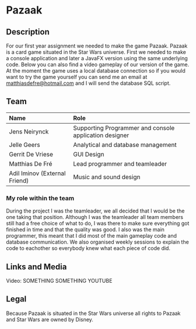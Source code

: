 # Pazaak

## Description

For our first year assignment we needed to make the game Pazaak. Pazaak is a card game situated in the Star Wars universe.
First we needed to make a console application and later a JavaFX version using the same underlying code.
Below you can also find a video gameplay of our version of the game. At the moment the game uses a local database connection so if you would want to try the game yourself you can send me an email at matthiasdefre@hotmail.com and I will send the database SQL script.

## Team

| Name     | Role                        | 
| :---     | :---                          | 
| Jens Neirynck | Supporting Programmer and console application designer | 
| Jelle Geers | Analytical and database management | 
| Gerrit De Vriese | GUI Design | 
| Matthias De Fré  | Lead programmer and teamleader | 
| Adil Iminov (External Friend) | Music and sound design |


### My role within the team

During the project I was the teamleader, we all decided that I would be the one taking that position. Although I was the teamleader all team members still had a free choice of what to do, I was there to make sure everything got finished in time and that the quality was good.
I also was the main programmer, this meant that I did most of the main gameplay code and database communication. We also organised weekly sessions to explain the code to eachother so everybody knew what each piece of code did.

## Links and Media

Video: SOMETHING SOMETHING YOUTUBE

## Legal

Because Pazaak is situated in the Star Wars universe all rights to Pazaak and Star Wars are owned by Disney. 
